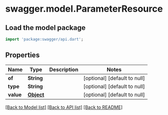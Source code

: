 # swagger.model.ParameterResource

## Load the model package
```dart
import 'package:swagger/api.dart';
```

## Properties
Name | Type | Description | Notes
------------ | ------------- | ------------- | -------------
**of** | **String** |  | [optional] [default to null]
**type** | **String** |  | [optional] [default to null]
**value** | [**Object**](Object.md) |  | [optional] [default to null]

[[Back to Model list]](../README.md#documentation-for-models) [[Back to API list]](../README.md#documentation-for-api-endpoints) [[Back to README]](../README.md)


